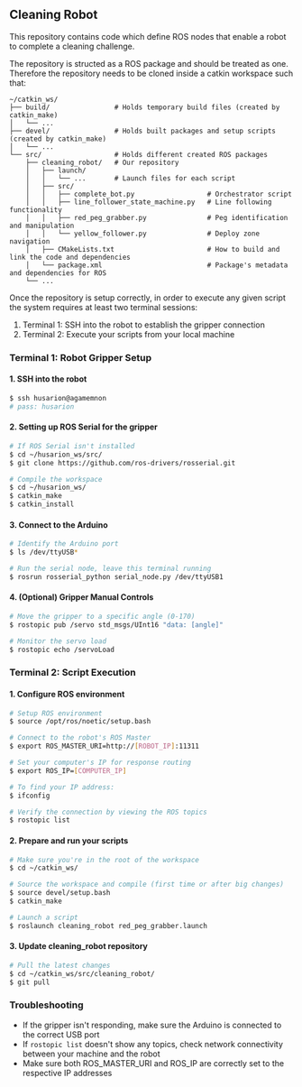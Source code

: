 
## Cleaning Robot

This repository contains code which define ROS nodes that enable a robot to complete a cleaning challenge.

The repository is structed as a ROS package and should be treated as one. Therefore the repository needs to be cloned inside a catkin workspace such that:

```
~/catkin_ws/
├── build/                # Holds temporary build files (created by catkin_make)
│   └── ...
├── devel/                # Holds built packages and setup scripts (created by catkin_make)
│   └── ...
└── src/                  # Holds different created ROS packages
    ├── cleaning_robot/   # Our repository
    │   ├── launch/
    │   │   └── ...       # Launch files for each script
    │   ├── src/
    │   │   ├── complete_bot.py                  # Orchestrator script
    │   │   ├── line_follower_state_machine.py   # Line following functionality
    │   │   ├── red_peg_grabber.py               # Peg identification and manipulation
    │   │   └── yellow_follower.py               # Deploy zone navigation
    │   ├── CMakeLists.txt                       # How to build and link the code and dependencies
    │   └── package.xml                          # Package's metadata and dependencies for ROS
    └── ...
```

Once the repository is setup correctly, in order to execute any given script the system requires at least two terminal sessions:
1. Terminal 1: SSH into the robot to establish the gripper connection
2. Terminal 2: Execute your scripts from your local machine

### Terminal 1: Robot Gripper Setup

#### 1. SSH into the robot
```bash
$ ssh husarion@agamemnon
# pass: husarion
```

#### 2. Setting up ROS Serial for the gripper
```bash
# If ROS Serial isn't installed
$ cd ~/husarion_ws/src/
$ git clone https://github.com/ros-drivers/rosserial.git

# Compile the workspace
$ cd ~/husarion_ws/
$ catkin_make
$ catkin_install
```

#### 3. Connect to the Arduino
```bash
# Identify the Arduino port
$ ls /dev/ttyUSB*

# Run the serial node, leave this terminal running
$ rosrun rosserial_python serial_node.py /dev/ttyUSB1
```

#### 4. (Optional) Gripper Manual Controls
```bash
# Move the gripper to a specific angle (0-170)
$ rostopic pub /servo std_msgs/UInt16 "data: [angle]"

# Monitor the servo load
$ rostopic echo /servoLoad
```

### Terminal 2: Script Execution

#### 1. Configure ROS environment
```bash
# Setup ROS environment
$ source /opt/ros/noetic/setup.bash

# Connect to the robot's ROS Master
$ export ROS_MASTER_URI=http://[ROBOT_IP]:11311

# Set your computer's IP for response routing
$ export ROS_IP=[COMPUTER_IP]

# To find your IP address:
$ ifconfig

# Verify the connection by viewing the ROS topics
$ rostopic list
```

#### 2. Prepare and run your scripts
```bash
# Make sure you're in the root of the workspace
$ cd ~/catkin_ws/

# Source the workspace and compile (first time or after big changes)
$ source devel/setup.bash
$ catkin_make

# Launch a script
$ roslaunch cleaning_robot red_peg_grabber.launch
```

#### 3. Update cleaning_robot repository
```bash
# Pull the latest changes
$ cd ~/catkin_ws/src/cleaning_robot/
$ git pull
```

### Troubleshooting
- If the gripper isn't responding, make sure the Arduino is connected to the correct USB port
- If `rostopic list` doesn't show any topics, check network connectivity between your machine and the robot
- Make sure both ROS_MASTER_URI and ROS_IP are correctly set to the respective IP addresses

